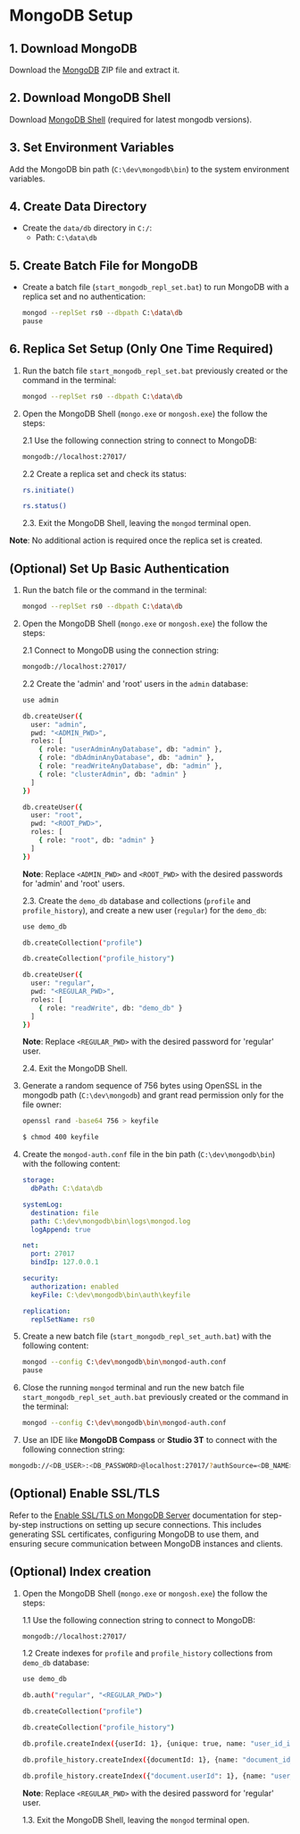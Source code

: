# MongoDB Setup

## 1. Download MongoDB

Download the [MongoDB](https://www.mongodb.com/try/download/community) ZIP file and extract it.

## 2. Download MongoDB Shell

Download [MongoDB Shell](https://www.mongodb.com/try/download/shell) (required for latest mongodb versions).

## 3. Set Environment Variables

Add the MongoDB bin path (`C:\dev\mongodb\bin`) to the system environment variables.

## 4. Create Data Directory

- Create the `data/db` directory in `C:/`:
  - Path: `C:\data\db`

## 5. Create Batch File for MongoDB

- Create a batch file (`start_mongodb_repl_set.bat`) to run MongoDB with a replica set and no authentication:
  ```bash
  mongod --replSet rs0 --dbpath C:\data\db
  pause
  ```

## 6. Replica Set Setup (Only One Time Required)

1.  Run the batch file `start_mongodb_repl_set.bat` previously created or the command in the terminal:
    ```bash
    mongod --replSet rs0 --dbpath C:\data\db
    ```
2.  Open the MongoDB Shell (`mongo.exe` or `mongosh.exe`) the follow the steps:

    2.1 Use the following connection string to connect to MongoDB:

    ```bash
    mongodb://localhost:27017/
    ```

    2.2 Create a replica set and check its status:

    ```bash
    rs.initiate()

    rs.status()
    ```

    2.3. Exit the MongoDB Shell, leaving the `mongod` terminal open.

**Note**: No additional action is required once the replica set is created.

## (Optional) Set Up Basic Authentication

1. Run the batch file or the command in the terminal:
   ```bash
   mongod --replSet rs0 --dbpath C:\data\db
   ```
2. Open the MongoDB Shell (`mongo.exe` or `mongosh.exe`) the follow the steps:

   2.1 Connect to MongoDB using the connection string:

   ```bash
   mongodb://localhost:27017/
   ```

   2.2 Create the 'admin' and 'root' users in the `admin` database:

   ```bash
   use admin

   db.createUser({
     user: "admin",
     pwd: "<ADMIN_PWD>",
     roles: [
       { role: "userAdminAnyDatabase", db: "admin" },
       { role: "dbAdminAnyDatabase", db: "admin" },
       { role: "readWriteAnyDatabase", db: "admin" },
       { role: "clusterAdmin", db: "admin" }
     ]
   })

   db.createUser({
     user: "root",
     pwd: "<ROOT_PWD>",
     roles: [
       { role: "root", db: "admin" }
     ]
   })
   ```

   **Note**: Replace `<ADMIN_PWD>` and `<ROOT_PWD>` with the desired passwords for 'admin' and 'root' users.

   2.3. Create the `demo_db` database and collections (`profile` and `profile_history`), and create a new user (`regular`) for the `demo_db`:

   ```bash
   use demo_db

   db.createCollection("profile")

   db.createCollection("profile_history")

   db.createUser({
     user: "regular",
     pwd: "<REGULAR_PWD>",
     roles: [
       { role: "readWrite", db: "demo_db" }
     ]
   })
   ```

   **Note**: Replace `<REGULAR_PWD>` with the desired password for 'regular' user.

   2.4. Exit the MongoDB Shell.

3. Generate a random sequence of 756 bytes using OpenSSL in the mongodb path (`C:\dev\mongodb`) and grant read permission only for the file owner:

   ```bash
   openssl rand -base64 756 > keyfile

   $ chmod 400 keyfile
   ```

4. Create the `mongod-auth.conf` file in the bin path (`C:\dev\mongodb\bin`) with the following content:

   ```yaml
   storage:
     dbPath: C:\data\db

   systemLog:
     destination: file
     path: C:\dev\mongodb\bin\logs\mongod.log
     logAppend: true

   net:
     port: 27017
     bindIp: 127.0.0.1

   security:
     authorization: enabled
     keyFile: C:\dev\mongodb\bin\auth\keyfile

   replication:
     replSetName: rs0
   ```

5. Create a new batch file (`start_mongodb_repl_set_auth.bat`) with the following content:

   ```bash
   mongod --config C:\dev\mongodb\bin\mongod-auth.conf
   pause
   ```

6. Close the running `mongod` terminal and run the new batch file `start_mongodb_repl_set_auth.bat` previously created or the command in the terminal:

   ```bash
   mongod --config C:\dev\mongodb\bin\mongod-auth.conf
   ```

7. Use an IDE like **MongoDB Compass** or **Studio 3T** to connect with the following connection string:

```bash
mongodb://<DB_USER>:<DB_PASSWORD>@localhost:27017/?authSource=<DB_NAME>&replicaSet=rs0
```

## (Optional) Enable SSL/TLS

Refer to the [Enable SSL/TLS on MongoDB Server](https://github.com/erebelo/spring-mongodb-demo/blob/main/docs/ssl-tls-setup.md) documentation for step-by-step instructions on setting up secure connections. This includes generating SSL certificates, configuring MongoDB to use them, and ensuring secure communication between MongoDB instances and clients.

## (Optional) Index creation

1.  Open the MongoDB Shell (`mongo.exe` or `mongosh.exe`) the follow the steps:

    1.1 Use the following connection string to connect to MongoDB:

    ```bash
    mongodb://localhost:27017/
    ```

    1.2 Create indexes for `profile` and `profile_history` collections from `demo_db` database:

    ```bash
    use demo_db

    db.auth("regular", "<REGULAR_PWD>")

    db.createCollection("profile")

    db.createCollection("profile_history")

    db.profile.createIndex({userId: 1}, {unique: true, name: "user_id_index"})

    db.profile_history.createIndex({documentId: 1}, {name: "document_id_index"})

    db.profile_history.createIndex({"document.userId": 1}, {name: "user_id_index"})
    ```

    **Note**: Replace `<REGULAR_PWD>` with the desired password for 'regular' user.

    1.3. Exit the MongoDB Shell, leaving the `mongod` terminal open.
